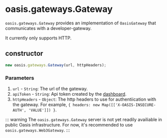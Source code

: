 # oasis.gateways.Gateway

``oasis.gateways.Gateway`` provides an implementation of ``OasisGateway`` that communicates with a developer-gateway.

It currently only supports HTTP.

## constructor

```javascript
new oasis.gateways.Gateway(url, httpHeaders);
```

### Parameters

1. ``url`` - ``String``: The url of the gateway.
2. `apiToken` - `String`: Api token created by the [dashboard](https://dashboard.oasiscloud.io/login).
2. ``httpHeaders`` - ``Object``: The http headers to use for authentiication with the gateway. For example, `{ headers: new Map([['X-OASIS-INSECURE-AUTH', 'VALUE']]) }`.

::: warning
The ``oasis.gateways.Gateway`` server is not yet readily availiable in public Oasis infrastructure.
For now, it's recommended to use ``oasis.gateways.Web3Gateway``.
:::
